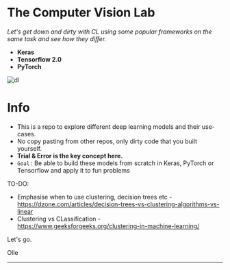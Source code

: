 # The Computer Vision Lab

*Let's get down and dirty with CL using some popular frameworks on the same task and see how they differ.* 
- **Keras**
- **Tensorflow 2.0**
- **PyTorch**

![dl](https://quantdare.com/wp-content/uploads/2019/06/deep_learning.png)

# Info
- This is a repo to explore different deep learning models and their use-cases. 
- No copy pasting from other repos, only dirty code that you built yourself.
- **Trial & Error is the key concept here.**
- ```Goal:``` Be able to build these models from scratch in Keras, PyTorch or Tensorflow and apply it to fun problems

TO-DO:
- Emphasise when to use clustering, decision trees etc - https://dzone.com/articles/decision-trees-vs-clustering-algorithms-vs-linear
- Clustering vs CLassification - https://www.geeksforgeeks.org/clustering-in-machine-learning/

Let's go.

Olle 


_____

